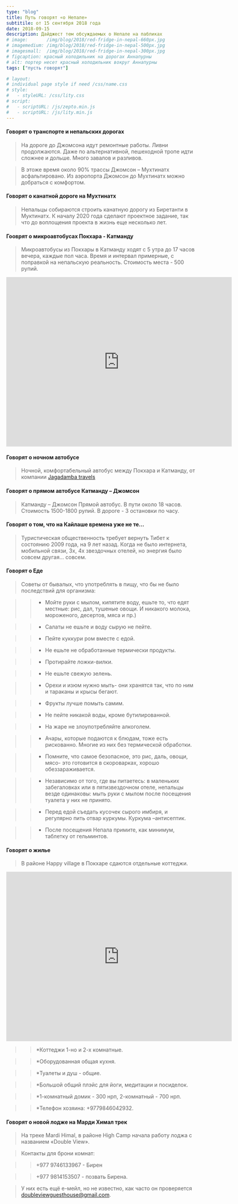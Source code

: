 ```yaml
---
type: "blog"
title: Путь говорят «о Непале»
subtitile: от 15 сентября 2018 года
date: 2018-09-15
description: Дайджест тем обсуждаемых о Непале на пабликах
# image:       /img/blog/2018/red-fridge-in-nepal-660px.jpg
# imagemedium: /img/blog/2018/red-fridge-in-nepal-500px.jpg
# imagesmall:  /img/blog/2018/red-fridge-in-nepal-300px.jpg
# figcaption: красный холодильник на дорогах Аннапурны
# alt: портер несет красный холодильник вокруг Аннапурны
tags: ["пусть говорят"]

# layout: 
# individual page style if need /css/name.css
# style:
#   - styleURL: /css/lity.css
# script:
#   - scriptURL: /js/zepto.min.js
#   - scriptURL: /js/lity.min.js
---
```

#### Говорят о транспорте и непальских дорогах

>На дороге до Джомсона идут ремонтные работы. Ливни продолжаются. Даже по альтернативной, пешеходной тропе идти сложнее и дольше. Много завалов и разливов. 

>В этоже время около 90% трассы Джомсон – Мухтинатх асфальтировано. Из аэропорта Джомсон до Мухтинатх можно добраться с комфортом.

#### Говорят о канатной дороге на Мухтинатх

>Непальцы собираются строить канатную дорогу из Биретанти в Муктинатх. К началу 2020 года сделают проектное задание, так что до воплощения проекта в жизнь еще несколько лет.

#### Гооврят о микроавтобусах Покхара - Катманду

>Микроавтобусы из Покхары в Катманду ходят с 5 утра до 17 часов вечера, каждые пол часа. Время и интервал примерные, с поправкой на непальскую реальность. 
>Стоимость места - 500 рупий. 
<iframe src="https://www.google.com/maps/embed?pb=!1m18!1m12!1m3!1d3515.8986838125693!2d83.98469291507317!3d28.210390632586304!2m3!1f0!2f0!3f0!3m2!1i1024!2i768!4f13.1!3m3!1m2!1s0x0%3A0xb9562ebec135697a!2sMicro+Bus+Ticket+Counter%2C+Nayabazar+Rd%2C+Pokhara+33700%2C+Nepal!5e0!3m2!1sen!2sru!4v1537125990105" width="600" height="450" frameborder="0" style="border:0" allowfullscreen></iframe>

#### Говорят о ночном автобусе

>Ночной, комфортабельный автобус между Покхара и Катманду, от компании  [Jagadamba travels](http://pkrjagadamba.com/)

#### Говорят о прямом автобусе Катманду – Джомсон

>Катманду – Джомсон Прямой автобус. В пути около 18 часов. Стоимость 1500-1800 рупий. В дороге - 3 остановки по часу.

#### Говорят о том, что на Кайлаше времена уже не те...

>Туристическая общественность требует вернуть Тибет к состоянию 2009 года, на 9 лет назад. Когда не было интернета, мобильной связи, 3х, 4х звездочных отелей, но энергия было совсем другая... совсем.

#### Говорят о Еде

>Советы от бывалых, что употреблять в пищу, что бы не было последствий для организма:

>>* Мойте руки с мылом, кипятите воду, ешьте то, что едят местные: рис, дал, тушеные овощи. И никакого молока, мороженого, десертов, мяса и пр.)

>>* Салаты не ешьте и воду сырую не пейте.

>>* Пейте куккури ром вместе с едой.

>>* Не ешьте не обработанные термически продукты. 

>>* Протирайте ложки-вилки. 

>>* Не ешьте свежую зелень. 

>>* Орехи и изюм нужно мыть- они хранятся так, что по ним и тараканы и крысы бегают. 

>>* Фрукты лучше помыть самим. 

>>* Не пейте никакой воды, кроме бутилированной.

>>* На жаре не злоупотребляйте алкоголем. 

>>* Ачары, которые подаются к блюдам, тоже есть рискованно. Многие из них без термической обработки. 

>>* Помните, что самое безопасное, это рис, даль, овощи, мясо- это готовится в скороварках, хорошо обеззараживается. 

>>* Независимо от того, где вы питаетесь: в маленьких забегаловках или в пятизвездочном отеле, непальцы везде одинаковы: мыть руки с мылом после посещения туалета у них не принято.

>>* Перед едой съедать кусочек сырого имбиря, и регулярно пить отвар куркумы. Куркума –антисептик.

>>* После посещения Непала примите, как минимум, таблетку от гельминтов.


#### Говорят о жилье

>В районе Happy village в Покхаре сдаются отдельные коттеджи. 
<iframe src="https://www.google.com/maps/embed?pb=!1m14!1m8!1m3!1d14062.337404881479!2d83.94032555186769!3d28.219938275189588!3m2!1i1024!2i768!4f13.1!3m3!1m2!1s0x0%3A0x82beefd18db11add!2sHappy+Village!5e0!3m2!1sen!2sru!4v1537126199640" width="600" height="450" frameborder="0" style="border:0" allowfullscreen></iframe>

>>*Коттеджи 1-но и 2-х комнатные.

>>*Оборудованная общая кухня.

>>*Туалеты и душ - общие.

>>*Большой общий плэйс для йоги, медитации и посиделок.

>>*1-комнатный домик - 300 нрп, 2-комнатный - 700 нрп.

>>*Телефон хозяина: +9779846042932.

#### Говорят о новой лодже на Марди Химал трек

>На треке Mardi Himal, в районе High Сamp начала работу лоджа с названием «Double View».

>Контакты для брони комнат:

>>+977 9746133967 - Бирен

>>+977 9814153507 - позвать Бирена.

>У них есть ещё е-мейл, но не известно, как часто он проверяется doubleviewguesthouse@gmail.com.
